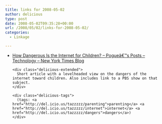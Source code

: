 ```yaml
---
title: links for 2008-05-02
author: delicious
type: post
date: 2008-05-02T09:35:28+00:00
url: /2008/05/02/links-for-2008-05-02/
categories:
  - Linkage

---
```

<ul class="delicious">
  <li>
    <div class="delicious-link">
      <a href="http://pogue.blogs.nytimes.com/2008/02/28/assessing-the-dangers-of-the-internet-for-children/?emc=eta1">How Dangerous Is the Internet for Children? &#8211; Pogueâ€™s Posts &#8211; Technology &#8211; New York Times Blog</a>
    </div>
    
    <div class="delicious-extended">
      Short article with a levelheaded view on the dangers of the internet toward children. Also includes link to a PBS show on that subject.
    </div>
    
    <div class="delicious-tags">
      (tags: <a href="http://del.icio.us/tazzzzz/parenting">parenting</a> <a href="http://del.icio.us/tazzzzz/internet">internet</a> <a href="http://del.icio.us/tazzzzz/dangers">dangers</a>)
    </div>
  </li>
</ul>
